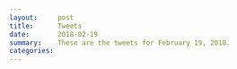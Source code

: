 ```yaml
---
layout:     post
title:      Tweets
date:       2018-02-19
summary:    These are the tweets for February 19, 2018.
categories:
---
```



